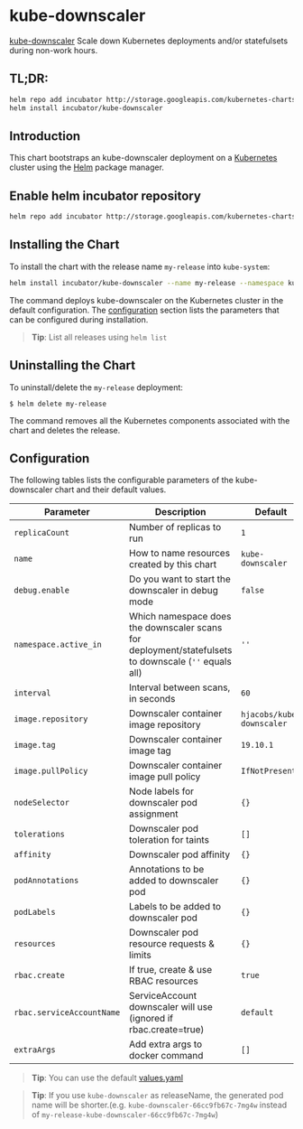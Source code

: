 # kube-downscaler

[kube-downscaler](https://github.com/hjacobs/kube-downscaler) Scale down Kubernetes deployments and/or statefulsets during non-work hours.

## TL;DR:
```bash
helm repo add incubator http://storage.googleapis.com/kubernetes-charts-incubator
helm install incubator/kube-downscaler
```

## Introduction

This chart bootstraps an kube-downscaler deployment on a [Kubernetes](http://kubernetes.io) cluster using the [Helm](https://helm.sh) package manager.

## Enable helm incubator repository
```bash
helm repo add incubator http://storage.googleapis.com/kubernetes-charts-incubator
```

## Installing the Chart
To install the chart with the release name `my-release` into `kube-system`:

```bash
helm install incubator/kube-downscaler --name my-release --namespace kube-system
```

The command deploys kube-downscaler on the Kubernetes cluster in the default configuration. The [configuration](#configuration) section lists the parameters that can be configured during installation.

> **Tip**: List all releases using `helm list`

## Uninstalling the Chart

To uninstall/delete the `my-release` deployment:

```console
$ helm delete my-release
```

The command removes all the Kubernetes components associated with the chart and deletes the release.

## Configuration

The following tables lists the configurable parameters of the kube-downscaler chart and their default values.

| Parameter                 | Description                                                                                          | Default                   |
| ------------------------- | ---------------------------------------------------------------------------------------------------- | ------------------------- |
| `replicaCount`            | Number of replicas to run                                                                            | `1`                       |
| `name`                    | How to name resources created by this chart                                                          | `kube-downscaler`         |
| `debug.enable`            | Do you want to start the downscaler in debug mode                                                    | `false`                   |
| `namespace.active_in`     | Which namespace does the downscaler scans for deployment/statefulsets to downscale (`''` equals all) | `''`                      |
| `interval`                | Interval between scans, in seconds                                                                   | `60`                      |
| `image.repository`        | Downscaler container image repository                                                                | `hjacobs/kube-downscaler` |
| `image.tag`               | Downscaler container image tag                                                                       | `19.10.1`                 |
| `image.pullPolicy`        | Downscaler container image pull policy                                                               | `IfNotPresent`            |
| `nodeSelector`            | Node labels for downscaler pod assignment                                                            | `{}`                      |
| `tolerations`             | Downscaler pod toleration for taints                                                                 | `[]`                      |
| `affinity`                | Downscaler pod affinity                                                                              | `{}`                      |
| `podAnnotations`          | Annotations to be added to downscaler pod                                                            | `{}`                      |
| `podLabels`               | Labels to be added to downscaler pod                                                                 | `{}`                      |
| `resources`               | Downscaler pod resource requests & limits                                                            | `{}`                      |
| `rbac.create`             | If true, create & use RBAC resources                                                                 | `true`                    |
| `rbac.serviceAccountName` | ServiceAccount downscaler will use (ignored if rbac.create=true)                                     | `default`                 |
| `extraArgs`               | Add extra args to docker command                                                                     | `[]`                      |

> **Tip**: You can use the default [values.yaml](values.yaml)

> **Tip**: If you use `kube-downscaler` as releaseName, the generated pod name will be shorter.(e.g. `kube-downscaler-66cc9fb67c-7mg4w` instead of `my-release-kube-downscaler-66cc9fb67c-7mg4w`)
